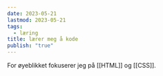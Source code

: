 ```yaml
---
date: 2023-05-21
lastmod: 2023-05-21
tags:
  - læring
title: lærer meg å kode
publish: "true"
---
```

For øyeblikket fokuserer jeg på [[HTML]] og [[CSS]].